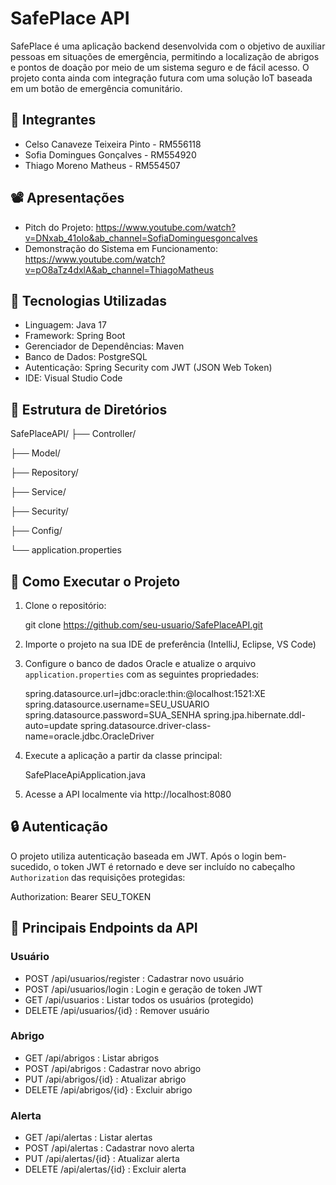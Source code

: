 # SafePlace API

SafePlace é uma aplicação backend desenvolvida com o objetivo de auxiliar pessoas em situações de emergência, permitindo a localização de abrigos e pontos de doação por meio de um sistema seguro e de fácil acesso. O projeto conta ainda com integração futura com uma solução IoT baseada em um botão de emergência comunitário.

## 👥 Integrantes

- Celso Canaveze Teixeira Pinto - RM556118
- Sofia Domingues Gonçalves - RM554920
- Thiago Moreno Matheus - RM554507

## 📽️ Apresentações

- Pitch do Projeto: https://www.youtube.com/watch?v=DNxab_41oIo&ab_channel=SofiaDominguesgoncalves
- Demonstração do Sistema em Funcionamento: https://www.youtube.com/watch?v=pO8aTz4dxlA&ab_channel=ThiagoMatheus

## 🧰 Tecnologias Utilizadas

- Linguagem: Java 17
- Framework: Spring Boot
- Gerenciador de Dependências: Maven
- Banco de Dados: PostgreSQL
- Autenticação: Spring Security com JWT (JSON Web Token)
- IDE: Visual Studio Code

## 📁 Estrutura de Diretórios

SafePlaceAPI/
├── Controller/

├── Model/

├── Repository/

├── Service/

├── Security/

├── Config/

└── application.properties

## 🚀 Como Executar o Projeto

1. Clone o repositório:

   git clone https://github.com/seu-usuario/SafePlaceAPI.git

2. Importe o projeto na sua IDE de preferência (IntelliJ, Eclipse, VS Code)

3. Configure o banco de dados Oracle e atualize o arquivo `application.properties` com as seguintes propriedades:

   spring.datasource.url=jdbc:oracle:thin:@localhost:1521:XE
   spring.datasource.username=SEU_USUARIO
   spring.datasource.password=SUA_SENHA
   spring.jpa.hibernate.ddl-auto=update
   spring.datasource.driver-class-name=oracle.jdbc.OracleDriver

4. Execute a aplicação a partir da classe principal:

   SafePlaceApiApplication.java

5. Acesse a API localmente via http://localhost:8080

## 🔒 Autenticação

O projeto utiliza autenticação baseada em JWT. Após o login bem-sucedido, o token JWT é retornado e deve ser incluído no cabeçalho `Authorization` das requisições protegidas:

Authorization: Bearer SEU_TOKEN

## 📌 Principais Endpoints da API

### Usuário
- POST /api/usuarios/register : Cadastrar novo usuário
- POST /api/usuarios/login : Login e geração de token JWT
- GET /api/usuarios : Listar todos os usuários (protegido)
- DELETE /api/usuarios/{id} : Remover usuário

### Abrigo
- GET /api/abrigos : Listar abrigos
- POST /api/abrigos : Cadastrar novo abrigo
- PUT /api/abrigos/{id} : Atualizar abrigo
- DELETE /api/abrigos/{id} : Excluir abrigo

### Alerta
- GET /api/alertas : Listar alertas
- POST /api/alertas : Cadastrar novo alerta
- PUT /api/alertas/{id} : Atualizar alerta
- DELETE /api/alertas/{id} : Excluir alerta
